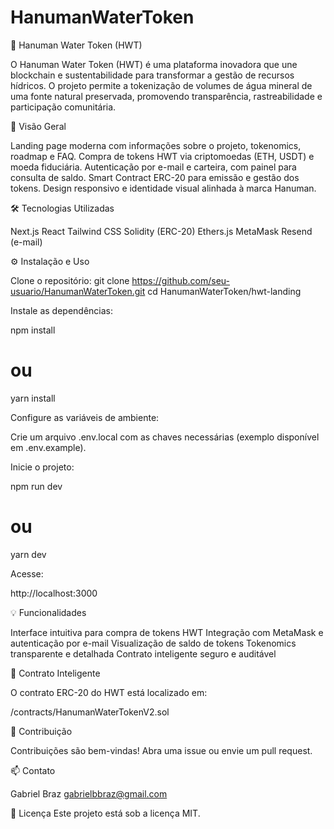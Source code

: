 # HanumanWaterToken
🌊 Hanuman Water Token (HWT)

O Hanuman Water Token (HWT) é uma plataforma inovadora que une blockchain e sustentabilidade para transformar a gestão de recursos hídricos. O projeto permite a tokenização de volumes de água mineral de uma fonte natural preservada, promovendo transparência, rastreabilidade e participação comunitária.

🚀 Visão Geral

Landing page moderna com informações sobre o projeto, tokenomics, roadmap e FAQ.
Compra de tokens HWT via criptomoedas (ETH, USDT) e moeda fiduciária.
Autenticação por e-mail e carteira, com painel para consulta de saldo.
Smart Contract ERC-20 para emissão e gestão dos tokens.
Design responsivo e identidade visual alinhada à marca Hanuman.


🛠️ Tecnologias Utilizadas

Next.js
React
Tailwind CSS
Solidity (ERC-20)
Ethers.js
MetaMask
Resend (e-mail)

⚙️ Instalação e Uso

Clone o repositório:
git clone https://github.com/seu-usuario/HanumanWaterToken.git
cd HanumanWaterToken/hwt-landing

Instale as dependências:

npm install
# ou
yarn install

Configure as variáveis de ambiente:

Crie um arquivo .env.local com as chaves necessárias (exemplo disponível em .env.example).

Inicie o projeto:

npm run dev
# ou
yarn dev

Acesse:

http://localhost:3000

💡 Funcionalidades

Interface intuitiva para compra de tokens HWT
Integração com MetaMask e autenticação por e-mail
Visualização de saldo de tokens
Tokenomics transparente e detalhada
Contrato inteligente seguro e auditável

📄 Contrato Inteligente

O contrato ERC-20 do HWT está localizado em:

/contracts/HanumanWaterTokenV2.sol

🤝 Contribuição

Contribuições são bem-vindas!
Abra uma issue ou envie um pull request.

📫 Contato

Gabriel Braz
gabrielbbraz@gmail.com

📝 Licença
Este projeto está sob a licença MIT.

